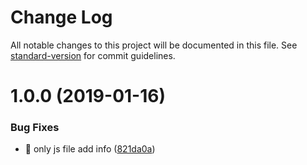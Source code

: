 # Change Log

All notable changes to this project will be documented in this file. See [standard-version](https://github.com/conventional-changelog/standard-version) for commit guidelines.

<a name="1.0.0"></a>
# 1.0.0 (2019-01-16)


### Bug Fixes

* :bug: only js file add info ([821da0a](https://github.com/huruji/author-webpack-plugin/commit/821da0a))

